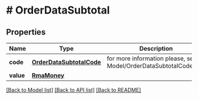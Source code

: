 # # OrderDataSubtotal


## Properties 


Name | Type | Description | Notes
------------ | ------------- | ------------- | -------------
**code**| [**OrderDataSubtotalCode**](OrderDataSubtotalCode.md) |  for more information please, see Model/OrderDataSubtotalCode.php  | [optional] [default to OrderDataSubtotalCode.UNKNOWN]
**value**| [**RmaMoney**](RmaMoney.md) |   | [optional]


[[Back to Model list]](../../README.md#models) [[Back to API list]](../../README.md#endpoints) [[Back to README]](../../README.md)

